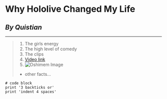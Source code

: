 # **Why Hololive Changed My Life**
## *By Quistian*
---
> 1. The girls energy
> 2. The high level of comedy
> 3. The clips 
> 4. [Video link](https://www.youtube.com/watch?v=bPyVkcM_WhQ&list=LL&index=76)
> 5. ![Oshimem Image](https://www.google.com/url?sa=i&url=https%3A%2F%2Fwww.reddit.com%2Fr%2FHololive%2Fcomments%2Fje6t6l%2Ftalent_discussion_uruha_rushia%2F&psig=AOvVaw0zmOl2JTsyITfsKEmn7RNZ&ust=1642188969278000&source=images&cd=vfe&ved=0CAsQjRxqFwoTCOC0k-a8r_UCFQAAAAAdAAAAABAJ)
> - other facts...

```
# code block
print '3 backticks or'
print 'indent 4 spaces'
```
